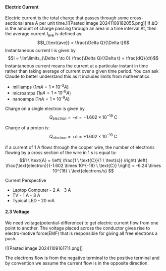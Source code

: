 
#### Electric Current
Electric current is the total charge that passes through some cross-sectional area A per
unit time.![[Pasted image 20241108182055.png]]
If ∆Q is the amount of charge passing through an area in a time interval ∆t, then
the average current $I_{\text{ave}}$ is defined as:
$$I_{\text{ave}} = \frac{\Delta Q}{\Delta t}$$
Instantaneous current I is given by
$$I = \lim\limits_{\Delta t \to 0} \frac{\Delta Q}{\Delta t} = \frac{dQ}{dt}$$
Instantaneous current means the current at a particular instant in time rather than taking average of current over a given time period. You can ask Claude to better understand this as it includes limits from mathematics.
- milliamps ($1mA = 1 \times 10^{\text{-3}} A$)
- microamps ($1\mu A = 1 \times 10^{\text{-6}}A$)
- nanoamps ($1nA = 1 \times 10^{\text{-9}}A$)

Charge on a single electron is given by
$$
Q_{electron} = -e = -1.602 \times 10^{-19} \ \text{C} \tag{2.2.a}
$$

Charge of a proton is:
$$
Q_{electron} = +e = +1.602 \times 10^{-19} \ \text{C} \tag{2.2.b}
$$

if a current of 1 A flows through the copper wire, the number of electrons flowing by a cross section of the wire in 1 s is equal to:
$$1 \ \text{A} = \left( \frac{1 \ \text{C}}{1 \ \text{s}} \right) \left( \frac{\text{electron}}{-1.602 \times 10^{-19} \ \text{C}} \right) = -6.24 \times 10^{18} \ \text{electrons/s}
$$

Current Perspective
- Laptop Computer - 2 A - 3 A
- TV - 1 A - 3 A
- Typical LED - 20 mA

#### 2.3 Voltage
We need voltage(potential-difference) to get electric current flow from one point to another. The voltage placed across the conductor gives rise to electro-motive force(EMF) that is responsible for giving all free electrons a push.

![[Pasted image 20241109161711.png]]

The electrons flow is from the negative terminal to the positive terminal and by convention we assume the current flow is in the opposite direction.